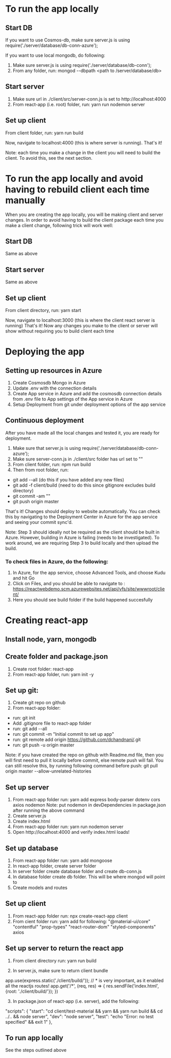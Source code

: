 # To run the app locally
## Start DB
If you want to use Cosmos-db, make sure server.js is using require('./server/database/db-conn-azure');

If you want to use local mongodb, do following:
1. Make sure server.js is using require('./server/database/db-conn');
2. From any folder, run: mongod --dbpath <path to /server/database/db>

## Start server
1. Make sure url in  ./client/src/server-conn.js is set to http://localhost:4000 
2. From react-app (i.e. root) folder, run: yarn run nodemon server

## Set up client
From client folder, run: yarn run build

Now, navigate to localhost:4000 (this is where server is running). That's it! 

Note: each time you make a change in the client you will need to build the client. To avoid this, see the next section.

# To run the app locally and avoid having to rebuild client each time manually

When you are creating the app locally, you will be making client and server changes. In order to avoid having to build the client package each time you make a client change, following trick will work well:

## Start DB
Same as above

## Start server
Same as above

## Set up client
From client directory, run: yarn start

Now, navigate to localhost:3000 (this is where the client react server is running)
That's it! Now any changes you make to the client or server will show without requiring you to build client each time


# Deploying the app

## Setting up resources in Azure
1. Create Cosmosdb Mongo in Azure 
2. Update .env with the connection details
3. Create App service in Azure and add the cosmosdb connection details from .env file to App settings of the App service in Azure
4. Setup Deployment from git under deployment options of the app service

## Continuous deployment

After you have made all the local changes and tested it, you are ready for deployment.
1. Make sure that server.js is using require('./server/database/db-conn-azure');
2. Make sure server-conn.js in ./client/src folder has url set to ""
3. From client folder, run: npm run build
4. Then from root folder, run:
- git add --all (do this if you have added any new files)
- git add -f client/build (need to do this since gitignore excludes build directory)
- git commit -am "<message>"
- git push origin master

That's it! Changes should deploy to website automatically. You can check this by navigating to the Deployment Center in Azure for the app service and seeing your commit sync'd.

Note: Step 3 should ideally not be required as the client should be built in Azure. However, building in Azure is failing (needs to be investigated). To work around, we are requiring Step 3 to build locally and then upload the build.

### To check files in Azure, do the following:
1. In Azure, for the app service, choose Advanced Tools, and choose Kudu and hit Go
2. Click on Files, and you should be able to navigate to : https://reactwebdemo.scm.azurewebsites.net/api/vfs/site/wwwroot/client/
3. Here you should see build folder if the build happened succesfully

# Creating react-app

## Install node, yarn, mongodb

## Create folder and package.json
1. Create root folder: react-app
2. From react-app folder, run: yarn init -y 

## Set up git:
1. Create git repo on github
2. From react-app folder:
- run: git init
- Add .gitignore file to react-app folder
- run: git add --all
- run: git commit -m "Initial commit to set up app"
- run: git remote add origin https://github.com/dchandnani/<repo-name>.git
- run: git push -u origin master

Note: if you have created the repo on github with Readme.md file, then you will first need to pull it locally before commit, else remote push will fail. You can still resolve this, by running following command before push: git pull origin master --allow-unrelated-histories

## Set up server
1. From react-app folder run: yarn add express body-parser dotenv cors axios nodemon
Note: put nodemon in devDependencies in package.json after running the above command
2. Create server.js
3. Create index.html
4. From react-app folder run: yarn run nodemon server
5. Open http://localhost:4000 and verify index.html loads!

## Set up database
1. From react-app folder run: yarn add mongoose
2. In react-app folder, create server folder
3. In server folder create database folder and create db-conn.js
4. In database folder create db folder. This will be where mongod will point to
5. Create models and routes

## Set up client
1. From react-app folder run: npx create-react-app client
2. From cient folder run: yarn add for following:
"@material-ui/core"
"contentful"
"prop-types"
"react-router-dom"
"styled-components"
axios


## Set up server to return the react app
1. From client directory run: yarn run build

2. In server.js, make sure to return client bundle

app.use(express.static('./client/build/'));
// * is very important, as it enabled all the reactjs routes!
app.get('/*', (req, res) => {
    res.sendFile('index.html', {root: './client/build/'});
})

3. In package.json of react-app (i.e. server), add the following:

  "scripts": {
    "start": "cd client/test-material && yarn && yarn run build && cd ../.. && node server",
    "dev": "node server",
    "test": "echo \"Error: no test specified\" && exit 1"
  },


## To run app locally
See the steps outlined above

